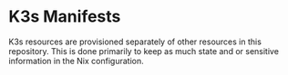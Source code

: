 # K3s Manifests

K3s resources are provisioned separately of other resources in this repository.
This is done primarily to keep as much state and or sensitive information in the Nix configuration.
